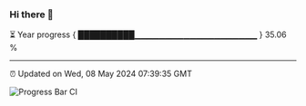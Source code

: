 ### Hi there 👋

⏳ Year progress { ██████████▁▁▁▁▁▁▁▁▁▁▁▁▁▁▁▁▁▁▁▁ } 35.06 %

---

⏰ Updated on Wed, 08 May 2024 07:39:35 GMT

![Progress Bar CI](https://github.com/IshwaranRudhara/GIT-ACTION/workflows/Progress%20Bar%20CI/badge.svg)
